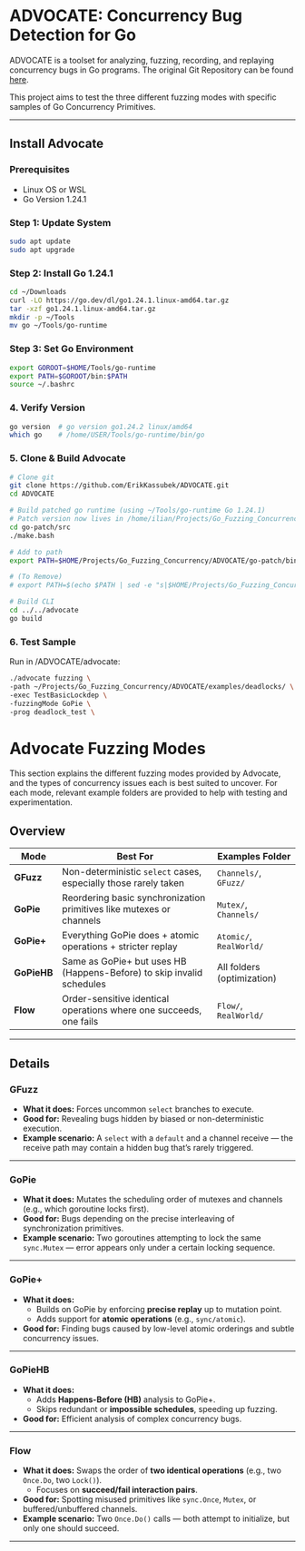 # ADVOCATE: Concurrency Bug Detection for Go

ADVOCATE is a toolset for analyzing, fuzzing, recording, and replaying concurrency bugs in Go programs. The original Git Repository can be found [here](https://github.com/ErikKassubek/ADVOCATE).

This project aims to test the three different fuzzing modes with specific samples of Go Concurrency Primitives.

---

## Install Advocate
### Prerequisites
- Linux OS or WSL
- Go Version 1.24.1

### Step 1: Update System

```bash
sudo apt update
sudo apt upgrade
```


### Step 2: Install Go 1.24.1
```bash
cd ~/Downloads 
curl -LO https://go.dev/dl/go1.24.1.linux-amd64.tar.gz
tar -xzf go1.24.1.linux-amd64.tar.gz
mkdir -p ~/Tools
mv go ~/Tools/go-runtime
```


### Step 3: Set Go Environment
```bash
export GOROOT=$HOME/Tools/go-runtime
export PATH=$GOROOT/bin:$PATH
source ~/.bashrc
```


### 4. Verify Version
```bash
go version  # go version go1.24.2 linux/amd64
which go    # /home/USER/Tools/go-runtime/bin/go
```

### 5. Clone & Build Advocate
```bash
# Clone git
git clone https://github.com/ErikKassubek/ADVOCATE.git
cd ADVOCATE

# Build patched go runtime (using ~/Tools/go-runtime Go 1.24.1)
# Patch version now lives in /home/ilian/Projects/Go_Fuzzing_Concurrency/ADVOCATE/go-patch/bin/go
cd go-patch/src
./make.bash

# Add to path
export PATH=$HOME/Projects/Go_Fuzzing_Concurrency/ADVOCATE/go-patch/bin:$PATH

# (To Remove)
# export PATH=$(echo $PATH | sed -e "s|$HOME/Projects/Go_Fuzzing_Concurrency/ADVOCATE/go-patch/bin:||") 

# Build CLI
cd ../../advocate
go build
```


### 6. Test Sample
Run in /ADVOCATE/advocate:
```bash
./advocate fuzzing \
-path ~/Projects/Go_Fuzzing_Concurrency/ADVOCATE/examples/deadlocks/ \
-exec TestBasicLockdep \
-fuzzingMode GoPie \
-prog deadlock_test \
```

# Advocate Fuzzing Modes

This section explains the different fuzzing modes provided by Advocate, and the types of concurrency issues each is best suited to uncover. For each mode, relevant example folders are provided to help with testing and experimentation.

## Overview

| Mode       | Best For                                                              | Examples Folder        |
|------------|-----------------------------------------------------------------------|------------------------|
| **GFuzz**  | Non-deterministic `select` cases, especially those rarely taken       | `Channels/`, `GFuzz/` |
| **GoPie**  | Reordering basic synchronization primitives like mutexes or channels  | `Mutex/`, `Channels/` |
| **GoPie+** | Everything GoPie does + atomic operations + stricter replay           | `Atomic/`, `RealWorld/` |
| **GoPieHB**| Same as GoPie+ but uses HB (Happens-Before) to skip invalid schedules | All folders (optimization) |
| **Flow**   | Order-sensitive identical operations where one succeeds, one fails    | `Flow/`, `RealWorld/` |

---

## Details

### GFuzz
- **What it does:** Forces uncommon `select` branches to execute.
- **Good for:** Revealing bugs hidden by biased or non-deterministic execution.
- **Example scenario:** A `select` with a `default` and a channel receive — the receive path may contain a hidden bug that’s rarely triggered.

---

### GoPie
- **What it does:** Mutates the scheduling order of mutexes and channels (e.g., which goroutine locks first).
- **Good for:** Bugs depending on the precise interleaving of synchronization primitives.
- **Example scenario:** Two goroutines attempting to lock the same `sync.Mutex` — error appears only under a certain locking sequence.

---

### GoPie+
- **What it does:** 
  - Builds on GoPie by enforcing **precise replay** up to mutation point.
  - Adds support for **atomic operations** (e.g., `sync/atomic`).
- **Good for:** Finding bugs caused by low-level atomic orderings and subtle concurrency issues.

---

### GoPieHB
- **What it does:** 
  - Adds **Happens-Before (HB)** analysis to GoPie+.
  - Skips redundant or **impossible schedules**, speeding up fuzzing.
- **Good for:** Efficient analysis of complex concurrency bugs.

---

### Flow
- **What it does:** Swaps the order of **two identical operations** (e.g., two `Once.Do`, two `Lock()`).
  - Focuses on **succeed/fail interaction pairs**.
- **Good for:** Spotting misused primitives like `sync.Once`, `Mutex`, or buffered/unbuffered channels.
- **Example scenario:** Two `Once.Do()` calls — both attempt to initialize, but only one should succeed.

---
